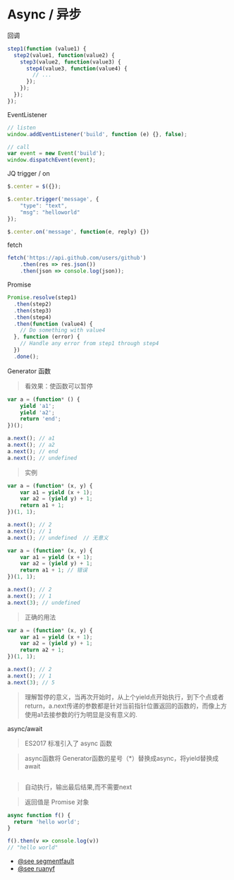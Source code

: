 # Async / 异步

回调

```js
step1(function (value1) {
  step2(value1, function(value2) {
    step3(value2, function(value3) {
      step4(value3, function(value4) {
        // ...
      });
    });
  });
});
```

EventListener

```js
// listen
window.addEventListener('build', function (e) {}, false);

// call
var event = new Event('build');
window.dispatchEvent(event);
```

JQ trigger / on

```js
$.center = $({});

$.center.trigger('message', {
    "type": "text",
	"msg": "helloworld"
});

$.center.on('message', function(e, reply) {})
```

fetch

```js
fetch('https://api.github.com/users/github')
	.then(res => res.json())
	.then(json => console.log(json));
```

Promise

```js
Promise.resolve(step1)
  .then(step2)
  .then(step3)
  .then(step4)
  .then(function (value4) {
    // Do something with value4
  }, function (error) {
    // Handle any error from step1 through step4
  })
  .done();
```

Generator 函数

> 看效果：使函数可以暂停

```js
var a = (function* () {
	yield 'a1';
	yield 'a2';
	return 'end';
})();

a.next(); // a1
a.next(); // a2
a.next(); // end
a.next(); // undefined
```

> 实例

```js
var a = (function* (x, y) {
	var a1 = yield (x + 1);
	var a2 = (yield y) + 1;
	return a1 + 1;
})(1, 1);

a.next(); // 2 
a.next(); // 1
a.next(); // undefined  // 无意义

```

```js
var a = (function* (x, y) {
	var a1 = yield (x + 1);
	var a2 = (yield y) + 1;
	return a1 + 1; // 错误
})(1, 1);

a.next(); // 2 
a.next(); // 1
a.next(3); // undefined 

```
> 正确的用法

```js
var a = (function* (x, y) {
	var a1 = yield (x + 1);
	var a2 = (yield y) + 1;
	return a2 + 1;
})(1, 1);

a.next(); // 2 
a.next(); // 1
a.next(3); // 5
```

> 理解暂停的意义，当再次开始时，从上个yield点开始执行，到下个点或者return，a.next传递的参数都是针对当前指针位置返回的函数的，而像上方使用a1去接参数的行为明显是没有意义的.

async/await 

> ES2017 标准引入了 async 函数

> async函数将 Generator函数的星号（*）替换成async，将yield替换成await

```js

```

> 自动执行，输出最后结果,而不需要next

> 返回值是 Promise 对象

```js
async function f() {
  return 'hello world';
}

f().then(v => console.log(v))
// "hello world"
```


* [@see segmentfault](https://segmentfault.com/a/1190000003810652)
* [@see ruanyf](http://www.ruanyifeng.com/blog/2015/04/generator.html)